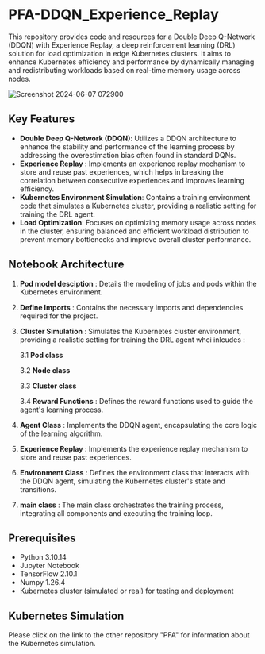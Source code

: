 # PFA-DDQN_Experience_Replay
This repository provides code and resources for a Double Deep Q-Network (DDQN) with Experience Replay, a deep reinforcement learning (DRL) solution for load optimization in edge Kubernetes clusters. It aims to enhance Kubernetes efficiency and performance by dynamically managing and redistributing workloads based on real-time memory usage across nodes.

![Screenshot 2024-06-07 072900](https://github.com/GHARBIyasmine/PFA-DDQN_Experience_Replay/assets/99125118/71c33c21-a945-49d2-8b93-1630c1b21e76)


## Key Features
- **Double Deep Q-Network (DDQN)**: Utilizes a DDQN architecture to enhance the stability and performance of the learning process by addressing the overestimation bias often found in standard DQNs.
- **Experience Replay** : Implements an experience replay mechanism to store and reuse past experiences, which helps in breaking the correlation between consecutive experiences and improves learning efficiency.
- **Kubernetes Environment Simulation**: Contains a training environment code that simulates a Kubernetes cluster, providing a realistic setting for training the DRL agent.
- **Load Optimization**: Focuses on optimizing memory usage across nodes in the cluster, ensuring balanced and efficient workload distribution to prevent memory bottlenecks and improve overall cluster performance.

## Notebook Architecture
1. **Pod model desciption** : 
Details the modeling of jobs and pods within the Kubernetes environment.
2. **Define Imports** :
Contains the necessary imports and dependencies required for the project.
3. **Cluster Simulation** :
Simulates the Kubernetes cluster environment, providing a realistic setting for training the DRL agent whci inlcudes :

   3.1 **Pod class**
   
   3.2 **Node class**

   3.3 **Cluster class**

   3.4 **Reward Functions** : Defines the reward functions used to guide the agent's learning process.
             
5. **Agent Class** :
Implements the DDQN agent, encapsulating the core logic of the learning algorithm.
6. **Experience Replay** :
Implements the experience replay mechanism to store and reuse past experiences.
7. **Environment Class** :
Defines the environment class that interacts with the DDQN agent, simulating the Kubernetes cluster's state and transitions.
8. **main class** :
The main class orchestrates the training process, integrating all components and executing the training loop.


## Prerequisites
- Python 3.10.14
- Jupyter Notebook
- TensorFlow 2.10.1
- Numpy 1.26.4
- Kubernetes cluster (simulated or real) for testing and deployment

## Kubernetes Simulation
Please click on the link to the other repository "PFA" for information about the Kubernetes simulation. 
